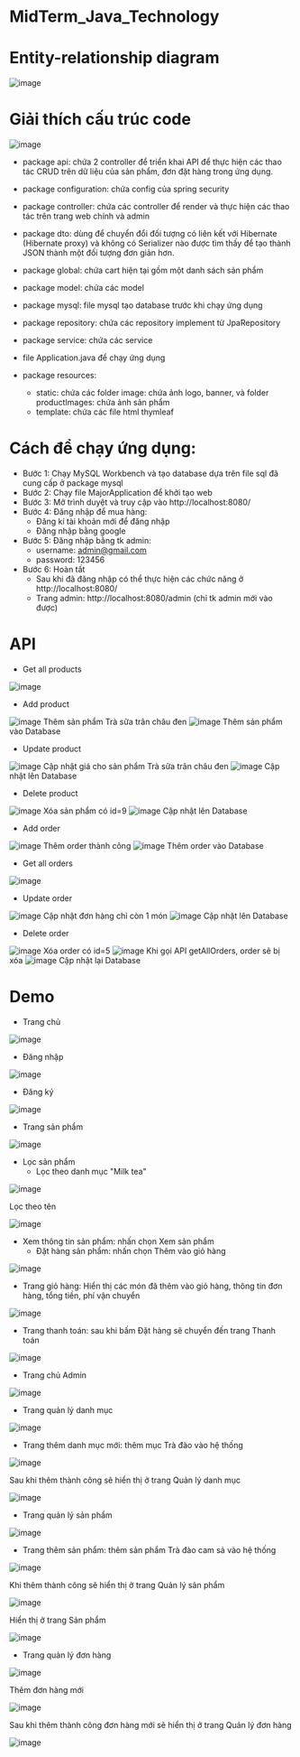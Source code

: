 # MidTerm_Java_Technology
# Entity-relationship diagram
![image](https://github.com/nhanvodk24/MidTerm_Java_Technology/assets/95085184/16e0614c-de70-4767-870b-26f7b1c4fb44)
# Giải thích cấu trúc code
![image](https://github.com/nhanvodk24/MidTerm_Java_Technology/assets/95085184/11529be2-e043-4c95-b5f4-0bd8d1955fe6)

- package api: chứa 2 controller để triển khai API để thực hiện các thao tác CRUD trên dữ liệu của sản phẩm, đơn đặt hàng trong ứng dụng.

- package configuration: chứa config của spring security

- package controller: chứa các controller để render và thực hiện các thao tác trên trang web chính và admin

- package dto: dùng để chuyển đổi đối tượng có liên kết với Hibernate (Hibernate proxy) và không có Serializer nào được tìm thấy để tạo thành JSON thành một đối tượng đơn giản hơn.

- package global: chứa cart hiện tại gồm một danh sách sản phẩm

- package model: chứa các model

- package mysql: file mysql tạo database trước khi chạy ứng dụng

- package repository: chứa các repository implement từ JpaRepository

- package service: chứa các service

- file Application.java để chạy ứng dụng

- package resources:
  * static: chứa các folder image: chứa ảnh logo, banner, và folder productImages: chứa ảnh sản phẩm
  * template: chứa các file html thymleaf
#  Cách để chạy ứng dụng:
- Bước 1: Chạy MySQL Workbench và tạo database dựa trên file sql đã cung cấp ở package mysql
- Bước 2: Chạy file MajorApplication để khởi tạo web
- Bước 3: Mở trình duyệt và truy cập vào http://localhost:8080/
- Bước 4: Đăng nhập để mua hàng:
  * Đăng kí tài khoản mới để đăng nhập
  * Đăng nhập bằng google
- Bước 5: Đăng nhập bằng tk admin:
  * username: admin@gmail.com
  * password: 123456
- Bước 6: Hoàn tất
  * Sau khi đã đăng nhập có thể thực hiện các chức năng ở http://localhost:8080/
  * Trang admin: http://localhost:8080/admin (chỉ tk admin mới vào được)
# API
- Get all products

![image](https://github.com/nhanvodk24/MidTerm_Java_Technology/assets/95085184/0662b143-fac1-416f-b9ee-8ad1806577a7)

- Add product

![image](https://github.com/nhanvodk24/MidTerm_Java_Technology/assets/95085184/45836af0-440a-4f2b-a3e1-c9db1c8c17fa)
Thêm sản phẩm Trà sữa trân châu đen
![image](https://github.com/nhanvodk24/MidTerm_Java_Technology/assets/95085184/97585402-2486-4691-8542-edf1e8c29af7)
Thêm sản phẩm vào Database

- Update product

![image](https://github.com/nhanvodk24/MidTerm_Java_Technology/assets/95085184/782409b6-8c4c-4b5d-9dd1-cf8b0e6d9cc6)
Cập nhật giá cho sản phẩm Trà sữa trân châu đen
![image](https://github.com/nhanvodk24/MidTerm_Java_Technology/assets/95085184/d786a382-084d-46b5-bf7d-1439553df1f8)
Cập nhật lên Database

- Delete product

![image](https://github.com/nhanvodk24/MidTerm_Java_Technology/assets/95085184/d81ba39b-6572-4405-af69-eb1da7600b66)
Xóa sản phẩm có id=9
![image](https://github.com/nhanvodk24/MidTerm_Java_Technology/assets/95085184/b7fd4f7c-6c29-4123-88f7-00fe8d377015)
Cập nhật lên Database

- Add order

![image](https://github.com/nhanvodk24/MidTerm_Java_Technology/assets/95085184/277e5368-b351-4c7e-a7a2-05c7478ebd02)
Thêm order thành công
![image](https://github.com/nhanvodk24/MidTerm_Java_Technology/assets/95085184/c5b315e1-f22a-4f04-8b7f-66abc5b29497)
Thêm order vào Database

- Get all orders

 ![image](https://github.com/nhanvodk24/MidTerm_Java_Technology/assets/95085184/07a5f3a8-2a53-4a73-9963-7323c2dee89a)

- Update order

![image](https://github.com/nhanvodk24/MidTerm_Java_Technology/assets/95085184/dea542fa-7abe-47a0-9b1a-80af5be59c0d)
Cập nhật đơn hàng chỉ còn 1 món
![image](https://github.com/nhanvodk24/MidTerm_Java_Technology/assets/95085184/19f868f5-b222-4fd2-82f1-52bb74989e84)
Cập nhật lên Database

- Delete order

![image](https://github.com/nhanvodk24/MidTerm_Java_Technology/assets/95085184/7fb91391-f82a-4ddd-9437-2b516fd035b0)
Xóa order có id=5
![image](https://github.com/nhanvodk24/MidTerm_Java_Technology/assets/95085184/cf0f7068-f36b-45e6-ba83-e21ddc82edd4)
Khi gọi API getAllOrders, order sẽ bị xóa
![image](https://github.com/nhanvodk24/MidTerm_Java_Technology/assets/95085184/408db3e0-521c-4bd4-808a-d89cbd1d37c6)
Cập nhật lại Database
# Demo
- Trang chủ

![image](https://github.com/nhanvodk24/MidTerm_Java_Technology/assets/95085184/375b2d06-dfd6-46b3-84a7-a327b5fd154e)

- Đăng nhập

 ![image](https://github.com/nhanvodk24/MidTerm_Java_Technology/assets/95085184/352a5210-ca9f-4954-859b-0e629b35a3ad)

- Đăng ký
  
 ![image](https://github.com/nhanvodk24/MidTerm_Java_Technology/assets/95085184/a8f95208-6022-4f7e-b343-4a0b5b351dd6)
 
- Trang sản phẩm

![image](https://github.com/nhanvodk24/MidTerm_Java_Technology/assets/95085184/8befeb6e-446c-4b82-87c0-ad5d82108f74)

- Lọc sản phẩm
  * Lọc theo danh mục "Milk tea"

![image](https://github.com/nhanvodk24/MidTerm_Java_Technology/assets/95085184/d1dcdb0e-a070-4082-8324-c64863437c0f)

Lọc theo tên

![image](https://github.com/nhanvodk24/MidTerm_Java_Technology/assets/95085184/5368227d-60e5-4f0d-9168-949c6ee84668)

- Xem thông tin sản phẩm: nhấn chọn Xem sản phẩm
  * Đặt hàng sản phẩm: nhấn chọn Thêm vào giỏ hàng

![image](https://github.com/nhanvodk24/MidTerm_Java_Technology/assets/95085184/97432d80-1401-40de-aedf-d33a91fe64cd)

- Trang giỏ hàng: Hiển thị các món đã thêm vào giỏ hàng, thông tin đơn hàng, tổng tiền, phí vận chuyển

![image](https://github.com/nhanvodk24/MidTerm_Java_Technology/assets/95085184/9ad90582-9778-4145-af3c-1a0b7d5a96d1)

- Trang thanh toán: sau khi bấm Đặt hàng sẽ chuyển đến trang Thanh toán

![image](https://github.com/nhanvodk24/MidTerm_Java_Technology/assets/95085184/fc434d81-c284-476c-bbc2-60f2d2777bb0)

- Trang chủ Admin

![image](https://github.com/nhanvodk24/MidTerm_Java_Technology/assets/95085184/93333319-10c4-47e7-b59c-0f8f375cc9e7)

- Trang quản lý danh mục

![image](https://github.com/nhanvodk24/MidTerm_Java_Technology/assets/95085184/4a7cde8a-7d28-4112-892a-35b789252ad9)

- Trang thêm danh mục mới: thêm mục Trà đào vào hệ thống

![image](https://github.com/nhanvodk24/MidTerm_Java_Technology/assets/95085184/3689180a-21fb-4ab0-aafc-216eae08a659)

Sau khi thêm thành công sẽ hiển thị ở trang Quản lý danh mục

![image](https://github.com/nhanvodk24/MidTerm_Java_Technology/assets/95085184/0d1dfa0f-e53c-4d09-8caf-e6c5aae22ba7)

- Trang quản lý sản phẩm

![image](https://github.com/nhanvodk24/MidTerm_Java_Technology/assets/95085184/49e2ec6c-630a-43aa-9a80-ae7f427e40c4)

- Trang thêm sản phẩm: thêm sản phẩm Trà đào cam sả vào hệ thống

![image](https://github.com/nhanvodk24/MidTerm_Java_Technology/assets/95085184/040ec059-076c-428c-9c65-0f8154975647)

Khi thêm thành công sẽ hiển thị ở trang Quản lý sản phẩm

![image](https://github.com/nhanvodk24/MidTerm_Java_Technology/assets/95085184/eada1592-f94b-4839-ba2f-84ea8a72f450)

Hiển thị ở trang Sản phẩm

![image](https://github.com/nhanvodk24/MidTerm_Java_Technology/assets/95085184/039f97c8-e1d7-422d-ac9e-fee6d1c6c34e)

- Trang quản lý đơn hàng

![image](https://github.com/nhanvodk24/MidTerm_Java_Technology/assets/95085184/f6741ae7-590d-4668-95a7-4a280e711be6)

Thêm đơn hàng mới

![image](https://github.com/nhanvodk24/MidTerm_Java_Technology/assets/95085184/ffe8dca0-2d01-431d-bffc-a3a190738f99)

Sau khi thêm thành công đơn hàng mới sẽ hiển thị ở trang Quản lý đơn hàng

![image](https://github.com/nhanvodk24/MidTerm_Java_Technology/assets/95085184/729c2ce7-8acd-46c7-b24e-197ec0ffe743)
